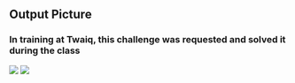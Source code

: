 
## Output Picture 
### In training at Twaiq, this challenge was requested and solved it during the class
 
<img src = "https://h.top4top.io/p_19491irg61.png" >


<img src = "https://c.top4top.io/p_1949n89nz3.png" >



